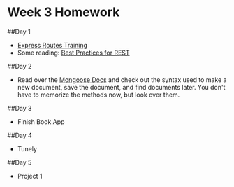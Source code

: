 # Week 3 Homework

##Day 1

- [Express Routes Training](https://github.com/sf-wdi-labs/express-routes-training)
- Some reading: [Best Practices for REST](http://blog.mwaysolutions.com/2014/06/05/10-best-practices-for-better-restful-api/)

##Day 2

- Read over the [Mongoose Docs](http://mongoosejs.com/docs/) and check out the syntax used to make a new document, save the document, and find documents later. You don't have to memorize the methods now, but look over them.

##Day 3

- Finish Book App

##Day 4

- Tunely

##Day 5

- Project 1
